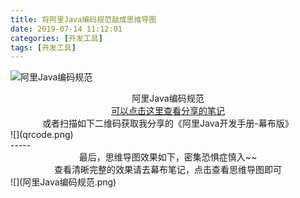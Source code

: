 ```yaml
---
title: 将阿里Java编码规范敲成思维导图
date: 2019-07-14 11:12:01
categories: [开发工具]
tags: [开发工具]
---
```


![阿里Java编码规范](fm.png)
<center>阿里Java编码规范</center>
<!--more-->
<center></center>
<center><a href="https://mubu.com/doc/CuUSIfxtSz">可以点击这里查看分享的笔记</a></center>
<center></center>
<center></center>
<center>或者扫描如下二维码获取我分享的《阿里Java开发手册-幕布版》</center>
![](qrcode.png)

<center></center>
<center></center>
<center></center>
-----
<center>最后，思维导图效果如下，密集恐惧症慎入~~</center>
<center>查看清晰完整的效果请去幕布笔记，点击查看思维导图即可</center>
![](阿里Java编码规范.png)